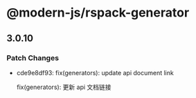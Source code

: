 # @modern-js/rspack-generator

## 3.0.10

### Patch Changes

- cde9e8df93: fix(generators): update api document link

  fix(generators): 更新 api 文档链接
